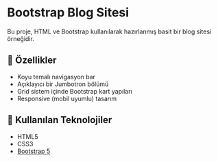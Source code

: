 # Bootstrap Blog Sitesi

Bu proje, HTML ve Bootstrap kullanılarak hazırlanmış basit bir blog sitesi örneğidir. 

## 📌 Özellikler
- Koyu temalı navigasyon bar
- Açıklayıcı bir Jumbotron bölümü
- Grid sistem içinde Bootstrap kart yapıları
- Responsive (mobil uyumlu) tasarım

## 🔧 Kullanılan Teknolojiler
- HTML5
- CSS3
- [Bootstrap 5](https://getbootstrap.com/)

